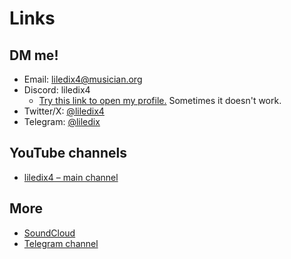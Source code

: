 # Links

## DM me!

- Email: liledix4@musician.org
- Discord: liledix4
    - [Try this link to open my profile.](https://discord.com/users/472184744814051330) Sometimes it doesn't work.
- Twitter/X: [@liledix4](https://x.com/liledix4)
- Telegram: [@liledix](https://t.me/liledix)

## YouTube channels

- [liledix4 – main channel](https://www.youtube.com/@liledix4)

## More

- [SoundCloud](https://soundcloud.com/liledix4)
- [Telegram channel](https://t.me/liledix4)